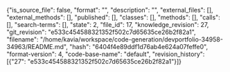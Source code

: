 {"is_source_file": false, "format": "", "description": "", "external_files": [], "external_methods": [], "published": [], "classes": [], "methods": [], "calls": [], "search-terms": [], "state": 2, "file_id": 17, "knowledge_revision": 27, "git_revision": "e533c454588321352f502c7d65635ce26b2f82a1", "filename": "/home/kavia/workspace/code-generation/devportfolio-34958-34963/README.md", "hash": "6404f4e89ddf1d76ab4e624a07feffe0", "format-version": 4, "code-base-name": "default", "revision_history": [{"27": "e533c454588321352f502c7d65635ce26b2f82a1"}]}